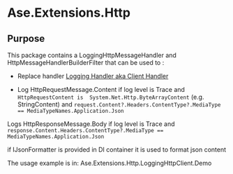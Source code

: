 ﻿# Ase.Extensions.Http
## Purpose
This package contains a LoggingHttpMessageHandler and HttpMessageHandlerBuilderFilter 
that can be used to :

- Replace handler [Logging Handler aka Client Handler](https://github.com/dotnet/runtime/blob/main/src/libraries/Microsoft.Extensions.Http/src/Logging/LoggingHttpMessageHandler.cs)

- Log HttpRequestMessage.Content if log level is Trace and
`HttpRequestContent is  System.Net.Http.ByteArrayContent` (e.g. StringContent)
and `request.Content?.Headers.ContentType?.MediaType == MediaTypeNames.Application.Json`

Logs HttpResponseMessage.Body if log level is Trace and 
`response.Content.Headers.ContentType?.MediaType == MediaTypeNames.Application.Json`

if IJsonFormatter is provided in DI container it is used to format json content

The usage example is in:
Ase.Extensions.Http.LoggingHttpClient.Demo